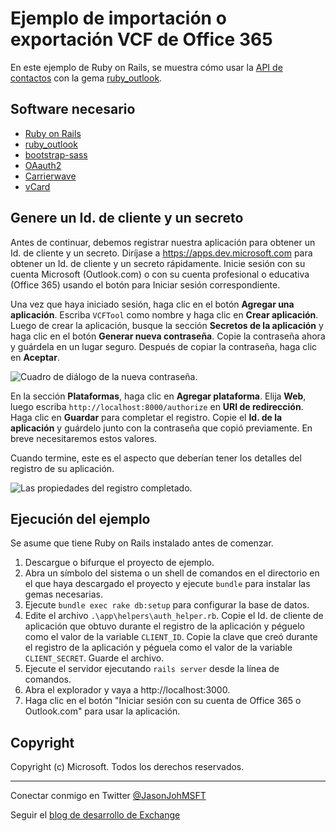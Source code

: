 # Ejemplo de importación o exportación VCF de Office 365 #

En este ejemplo de Ruby on Rails, se muestra cómo usar la [API de contactos](https://msdn.microsoft.com/office/office365/APi/contacts-rest-operations) con la gema [ruby\_outlook](http://github.com/jasonjoh/ruby_outlook).

## Software necesario ##

- [Ruby on Rails](http://rubyonrails.org/)
- [ruby\_outlook](http://github.com/jasonjoh/ruby_outlook)
- [bootstrap-sass](https://rubygems.org/gems/bootstrap-sass)
- [OAauth2](https://rubygems.org/gems/oauth2)
- [Carrierwave](https://rubygems.org/gems/carrierwave)
- [vCard](https://rubygems.org/gems/vcard)

## Genere un Id. de cliente y un secreto ###

Antes de continuar, debemos registrar nuestra aplicación para obtener un Id. de cliente y un secreto. Diríjase a https://apps.dev.microsoft.com para obtener un Id. de cliente y un secreto rápidamente. Inicie sesión con su cuenta Microsoft (Outlook.com) o con su cuenta profesional o educativa (Office 365) usando el botón para Iniciar sesión correspondiente.

Una vez que haya iniciado sesión, haga clic en el botón **Agregar una aplicación**. Escriba `VCFTool` como nombre y haga clic en **Crear aplicación**. Luego de crear la aplicación, busque la sección **Secretos de la aplicación** y haga clic en el botón **Generar nueva contraseña**. Copie la contraseña ahora y guárdela en un lugar seguro. Después de copiar la contraseña, haga clic en **Aceptar**.

![Cuadro de diálogo de la nueva contraseña.](./readme-images/app-new-password.PNG)

En la sección **Plataformas**, haga clic en **Agregar plataforma**. Elija **Web**, luego escriba `http://localhost:8000/authorize` en **URI de redirección**. Haga clic en **Guardar** para completar el registro. Copie el **Id. de la aplicación** y guárdelo junto con la contraseña que copió previamente. En breve necesitaremos estos valores.

Cuando termine, este es el aspecto que deberían tener los detalles del registro de su aplicación.

![Las propiedades del registro completado.](./readme-images/app-registration.PNG)

## Ejecución del ejemplo ##

Se asume que tiene Ruby on Rails instalado antes de comenzar.

1. Descargue o bifurque el proyecto de ejemplo.
1. Abra un símbolo del sistema o un shell de comandos en el directorio en el que haya descargado el proyecto y ejecute `bundle` para instalar las gemas necesarias.
1. Ejecute `bundle exec rake db:setup` para configurar la base de datos.
1. Edite el archivo `.\app\helpers\auth_helper.rb`. Copie el Id. de cliente de aplicación que obtuvo durante el registro de la aplicación y péguelo como el valor de la variable `CLIENT_ID`. Copie la clave que creó durante el registro de la aplicación y péguela como el valor de la variable `CLIENT_SECRET`. Guarde el archivo.
1. Ejecute el servidor ejecutando `rails server` desde la línea de comandos.
1. Abra el explorador y vaya a http://localhost:3000.
1. Haga clic en el botón "Iniciar sesión con su cuenta de Office 365 o Outlook.com" para usar la aplicación.

## Copyright ##

Copyright (c) Microsoft. Todos los derechos reservados.

----------
Conectar conmigo en Twitter [@JasonJohMSFT](https://twitter.com/JasonJohMSFT)

Seguir el [blog de desarrollo de Exchange](http://blogs.msdn.com/b/exchangedev/)